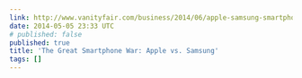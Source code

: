 ```yaml
---
link: http://www.vanityfair.com/business/2014/06/apple-samsung-smartphone-patent-war.print
date: 2014-05-05 23:33 UTC
# published: false
published: true
title: 'The Great Smartphone War: Apple vs. Samsung'
tags: []
---
```




